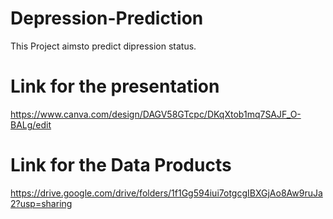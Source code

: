# Depression-Prediction
This Project aimsto predict dipression status.


# Link for the presentation

https://www.canva.com/design/DAGV58GTcpc/DKqXtob1mq7SAJF_O-BALg/edit

# Link for the Data Products

https://drive.google.com/drive/folders/1f1Gg594iui7otgcgIBXGjAo8Aw9ruJa2?usp=sharing
